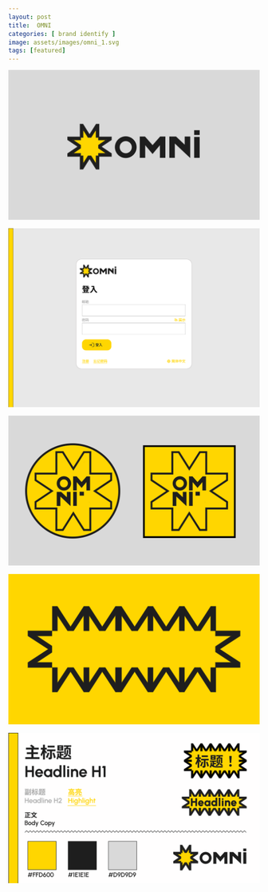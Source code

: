 ```yaml
---
layout: post
title:  OMNI
categories: [ brand identify ]
image: assets/images/omni_1.svg
tags: [featured]
---
```

![](/assets/images/omni_2.svg)

![](/assets/images/omni_3.svg)

![](/assets/images/omni_4.svg)

![](/assets/images/omni_5.svg)

![](/assets/images/omni_6.svg)
